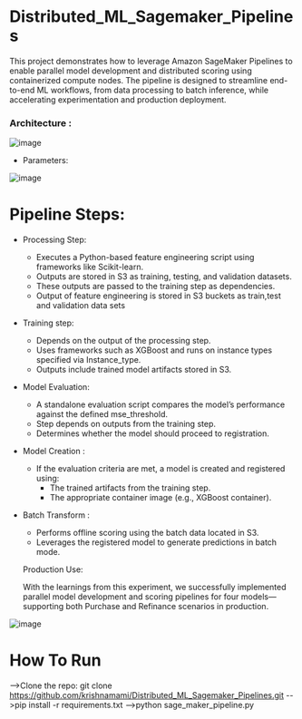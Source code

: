 # Distributed_ML_Sagemaker_Pipelines
This project demonstrates how to leverage Amazon SageMaker Pipelines to enable parallel model development and distributed scoring using containerized compute nodes. The pipeline is designed to streamline end-to-end ML workflows, from data processing to batch inference, while accelerating experimentation and production deployment.

### Architecture :

![image](https://github.com/user-attachments/assets/0adca7b6-0745-4f7a-b839-3221d1d79d6e)


* Parameters:

![image](https://github.com/user-attachments/assets/3312dabb-84be-407c-8b9c-b2e4f7469c58)
# Pipeline Steps:
* Processing Step:
   * Executes a Python-based feature engineering script using frameworks like Scikit-learn.
   * Outputs are stored in S3 as training, testing, and validation datasets.
   * These outputs are passed to the training step as dependencies.
   * Output of feature engineering is stored in S3 buckets as train,test and validation data sets
* Training step:
   * Depends on the output of the processing step.
   * Uses frameworks such as XGBoost and runs on instance types specified via Instance_type.
   * Outputs include trained model artifacts stored in S3.
* Model Evaluation:
     * A standalone evaluation script compares the model’s performance against the defined mse_threshold.
     * Step depends on outputs from the training step.
     * Determines whether the model should proceed to registration.
 * Model Creation :
    * If the evaluation criteria are met, a model is created and registered using:
        * The trained artifacts from the training step.
        * The appropriate container image (e.g., XGBoost container).
 * Batch Transform :
    * Performs offline scoring using the batch data located in S3.
    * Leverages the registered model to generate predictions in batch mode.
    
   Production Use:
   
   With the learnings from this experiment, we successfully implemented parallel model development and scoring pipelines for four models—supporting both Purchase and Refinance scenarios in production.
   
  ![image](https://github.com/user-attachments/assets/bf438d9f-2f86-48fb-aef7-5194f169949f)

# How To Run
 -->Clone the repo: git clone https://github.com/krishnamami/Distributed_ML_Sagemaker_Pipelines.git
 -->pip install -r requirements.txt
 -->python sage_maker_pipeline.py



   

